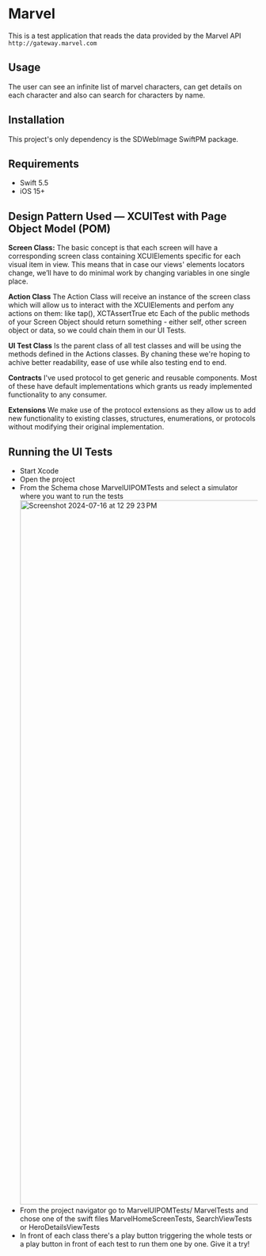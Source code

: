 #  Marvel

This is a test application that reads the data provided by the Marvel API `http://gateway.marvel.com`

## Usage

The user can see an infinite list of marvel characters, can get details on each character and also can search for characters by name.

## Installation
This project's only dependency is the SDWebImage SwiftPM package.

## Requirements
- Swift 5.5
- iOS 15+

##   Design Pattern Used  — XCUITest with Page Object Model (POM)

**Screen Class:**
The basic concept is that each screen will have a corresponding screen class containing XCUIElements specific for each visual item in view. This means that in case our views' elements locators change, we’ll have to do minimal work by changing variables in one single place.

**Action Class**
 The Action Class will receive an instance of the screen class which will allow us to interact with the XCUIElements and perfom any actions on them: like tap(), XCTAssertTrue etc
 Each of the public methods of your Screen Object should return something - either self, other screen object or data, so we could chain them in our UI Tests.

**UI Test Class**
Is the parent class of all test classes and will be using the methods defined in the Actions classes. By chaning these we're hoping to achive better readability, ease of use while also testing end to end.

**Contracts**
I've used protocol to get generic and reusable components. Most of these have default implementations which grants us ready implemented functionality to any consumer. 

**Extensions**
We make use of the protocol extensions as they allow us to add new functionality to existing classes, structures, enumerations, or protocols without modifying their original implementation. 


## Running the UI Tests

- Start Xcode
- Open the project
- From the Schema chose MarvelUIPOMTests and select a simulator where you want to run the tests
  <img width="1423" alt="Screenshot 2024-07-16 at 12 29 23 PM" src="https://github.com/user-attachments/assets/2df714a7-9f3e-4339-95cd-a811ce8aa2ae">
- From the project navigator go to MarvelUIPOMTests/ MarvelTests and chose one of the swift files MarvelHomeScreenTests, SearchViewTests or HeroDetailsViewTests
- In front of each class there's a play button triggering the whole tests or a play button in front of each test to run them one by one. Give it a try!
  
